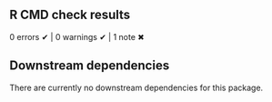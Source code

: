 ## R CMD check results
0 errors ✔ | 0 warnings ✔ | 1 note ✖

## Downstream dependencies
There are currently no downstream dependencies for this package.
